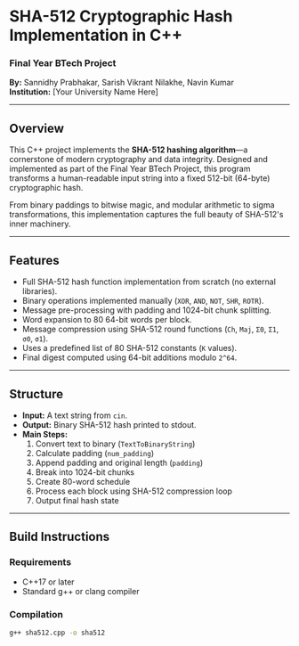 # SHA-512 Cryptographic Hash Implementation in C++

### Final Year BTech Project  
**By:** Sannidhy Prabhakar, Sarish Vikrant Nilakhe, Navin Kumar  
**Institution:** [Your University Name Here]

---

## Overview

This C++ project implements the **SHA-512 hashing algorithm**—a cornerstone of modern cryptography and data integrity. Designed and implemented as part of the Final Year BTech Project, this program transforms a human-readable input string into a fixed 512-bit (64-byte) cryptographic hash.

From binary paddings to bitwise magic, and modular arithmetic to sigma transformations, this implementation captures the full beauty of SHA-512's inner machinery.

---

## Features

- Full SHA-512 hash function implementation from scratch (no external libraries).
- Binary operations implemented manually (`XOR`, `AND`, `NOT`, `SHR`, `ROTR`).
- Message pre-processing with padding and 1024-bit chunk splitting.
- Word expansion to 80 64-bit words per block.
- Message compression using SHA-512 round functions (`Ch`, `Maj`, `Σ0`, `Σ1`, `σ0`, `σ1`).
- Uses a predefined list of 80 SHA-512 constants (`K` values).
- Final digest computed using 64-bit additions modulo `2^64`.

---

## Structure

- **Input:** A text string from `cin`.
- **Output:** Binary SHA-512 hash printed to stdout.
- **Main Steps:**
  1. Convert text to binary (`TextToBinaryString`)
  2. Calculate padding (`num_padding`)
  3. Append padding and original length (`padding`)
  4. Break into 1024-bit chunks
  5. Create 80-word schedule
  6. Process each block using SHA-512 compression loop
  7. Output final hash state

---

## Build Instructions

### Requirements
- C++17 or later
- Standard g++ or clang compiler

### Compilation
```bash
g++ sha512.cpp -o sha512
